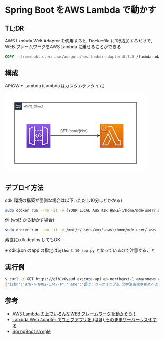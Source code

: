 # Spring Boot をAWS Lambda で動かす

## TL;DR

AWS Lambda Web Adapter を使用すると, Dockerfile に1行追加するだけで, WEB フレームワークをAWS Lambda に乗せることができる.

```dockerfile
COPY --from=public.ecr.aws/awsguru/aws-lambda-adapter:0.7.0 /lambda-adapter /opt/extensions/lambda-adapter
```



## 構成

APIGW + Lambda (Lambda はカスタムランタイム)

![architecture.drawio](docs/architecture.drawio.png)



## デプロイ方法

cdk 環境の構築が面倒な場合は以下. (ただし10分ほどかかる)

```sh
sudo docker run --rm -it -v {YOUR_LOCAL_AWS_DIR_HERE}:/home/mde-user/.aws -v $(pwd):/app -e AWS_PROFILE={YOUR__PROFILE_HERE} --privileged public.ecr.aws/aws-mde/universal-image:1.0 sh /app/deploy.sh
```

例 (wsl2 から動かす場合)

```sh
sudo docker run --rm -it -v /mnt/c/Users/xxx/.aws:/home/mde-user/.aws -v $(pwd):/app -e AWS_PROFILE=test --privileged public.ecr.aws/aws-mde/universal-image:1.0 sh /app/deploy.sh
```

素直にcdk deploy してもOK

※ cdk.json のapp の指定は`python3.10 app.py` となっているので注意すること



## 実行例

```sh
$ curl -X GET https://qfb1v6yaud.execute-api.ap-northeast-1.amazonaws.com/prod/book/978-4-8002-1747-9
{"isbn":"978-4-8002-1747-9","name":"響け！ユーフォニアム 北宇治高校吹奏楽へようこそ"}
```



## 参考

- [AWS Lambda の上でいろんなWEB フレームワークを動かそう！](https://speakerdeck.com/_kensh/web-frameworks-on-lambda)
- [Lambda Web Adapter でウェブアプリを (ほぼ) そのままサーバーレス化する](https://aws.amazon.com/jp/builders-flash/202301/lambda-web-adapter/?awsf.filter-name=*all)
- [SpringBoot sample](https://github.com/awslabs/aws-lambda-web-adapter/tree/main/examples/springboot)